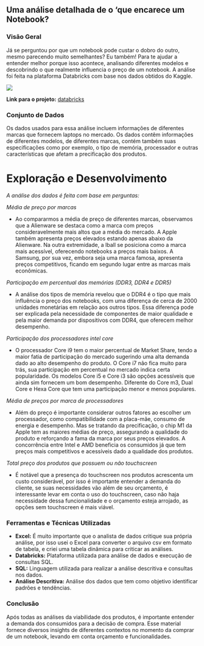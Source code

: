 ## Uma análise detalhada de o ‘que encarece um Notebook?

### Visão Geral

Já se perguntou por que um notebook pode custar o dobro do outro, mesmo parecendo muito semelhantes? Eu também! Para te ajudar a entender melhor porque isso acontece, analisando diferentes modelos e descobrindo o que realmente influencia o preço de um notebook. A análise foi feita na plataforma Databricks com base nos dados obtidos do Kaggle.

[![](laptopsales.gif)](https://github.com/user-attachments/assets/f3547ef1-88fa-4d64-afc8-0f1955e920a3)

**Link para o projeto:** [databricks](https://databricks-prod-cloudfront.cloud.databricks.com/public/4027ec902e239c93eaaa8714f173bcfc/1095832313552270/1432661428716512/1323315511525775/latest.html)

### Conjunto de Dados
Os dados usados para essa análise incluem informações de diferentes marcas que fornecem laptops no mercado. Os dados contêm informações de diferentes modelos, de diferentes marcas, contém também suas especificações como por exemplo, o tipo de memória, processador e outras características que afetam a precificação dos produtos.

# Exploração e Desenvolvimento

*A análise dos dados é feita com base em perguntas:*

*Média de preço por marcas*
- Ao compararmos a média de preço de diferentes marcas, observamos que a Alienware se destaca como a marca com preços consideravelmente mais altos que a média do mercado. A Apple também apresenta preços elevados estando apenas abaixo da Alienware. 
Na outra extremidade, a Iball se posiciona como a marca mais acessível, oferecendo notebooks a preços mais baixos. A Samsung, por sua vez, embora seja uma marca famosa, apresenta preços competitivos, ficando em segundo lugar entre as marcas mais econômicas.

*Participação em percentual das memórias (DDR3, DDR4 e DDR5)*
- A análise dos tipos de memória revelou que o DDR4 é o tipo que mais influência o preço dos notebooks, com uma diferença de cerca de 2000 unidades monetárias em relação aos outros tipos. 
Essa diferença pode ser explicada pela necessidade de componentes de maior qualidade e pela maior demanda por dispositivos com DDR4, que oferecem melhor desempenho.

*Participação dos processadores intel core*
- O processador Core i9 tem o maior percentual de Market Share, tendo a maior fatia de participação do mercado sugerindo uma alta demanda dado ao alto desempenho do produto. O Core i7 não fica muito para trás, sua participação em percentual no mercado indica certa popularidade.
Os modelos Core i5 e Core i3 são opções acessíveis que ainda sim fornecem um bom desempenho. Diferente do Core m3, Dual Core e Hexa Core que tem uma participação menor e menos populares.

*Média de preços por marca de processadores*
- Além do preço é importante considerar outros fatores ao escolher um processador, como compatibilidade com a placa-mãe, consumo de energia e desempenho. 
Mas se tratando da precificação, o chip M1 da Apple tem as maiores médias de preço, assegurando a qualidade do produto e reforçando a fama da marca por seus preços elevados. A concorrência entre Intel e AMD beneficia os consumidos já que tem preços mais competitivos e acessíveis dado a qualidade dos produtos.

*Total preço dos produtos que possuem ou não touchscreen*
- É notável que a presença do touchscreen nos produtos acrescenta um custo considerável, por isso é importante entender a demanda do cliente, se suas necessidades vão além de seu orçamento, é interessante levar em conta o uso do touchscreen, caso não haja necessidade dessa funcionalidade e o orçamento esteja arrojado, as opções sem touchscreen é mais viável.

### Ferramentas e Técnicas Utilizadas
- **Excel:** É muito importante que o analista de dados critique sua própria análise, por isso usei o Excel para converter o arquivo csv em formato de tabela, e criei uma tabela dinâmica para criticar as análises.
- **Databricks:** Plataforma utilizada para análise de dados e execução de consultas SQL.
- **SQL:** Linguagem utilizada para realizar a análise descritiva e consultas nos dados.
- **Análise Descritiva:** Análise dos dados que tem como objetivo identificar padrões e tendências.

### Conclusão 
Após todas as análises da viabilidade dos produtos, é importante entender a demanda dos consumidos para a decisão de compra. Esse material fornece diversos insights de diferentes contextos no momento da comprar de um notebook, levando em conta orçamento e funcionalidades.
